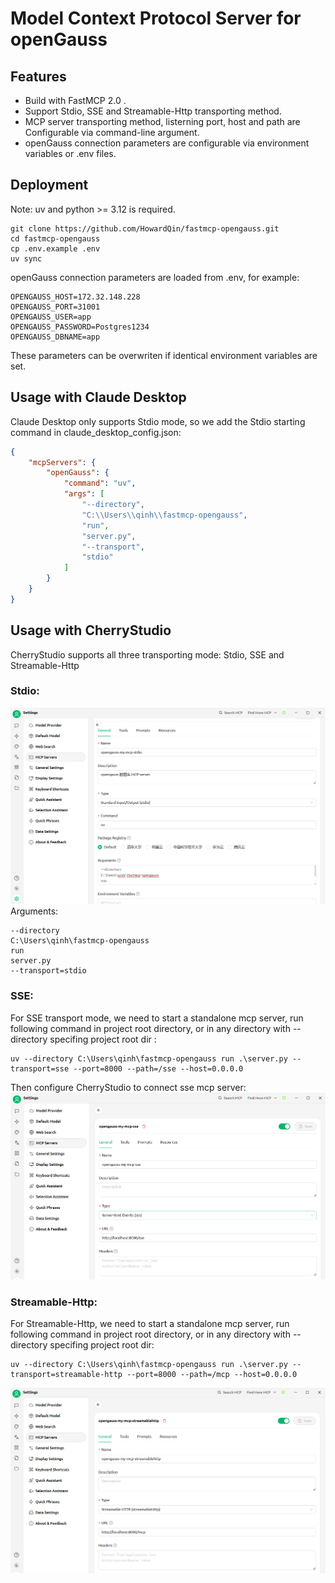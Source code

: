 # Model Context Protocol Server for openGauss

## Features

- Build with FastMCP 2.0 .
- Support Stdio, SSE and Streamable-Http transporting method.
- MCP server transporting method, listerning port, host and path are Configurable via command-line argument.
- openGauss connection parameters are configurable via environment variables or .env files.

## Deployment

Note: uv and python >= 3.12 is required.

```shell
git clone https://github.com/HowardQin/fastmcp-opengauss.git
cd fastmcp-opengauss
cp .env.example .env
uv sync
```

openGauss connection parameters are loaded from .env, for example:
```shell
OPENGAUSS_HOST=172.32.148.228
OPENGAUSS_PORT=31001
OPENGAUSS_USER=app
OPENGAUSS_PASSWORD=Postgres1234
OPENGAUSS_DBNAME=app
```
These parameters can be overwriten if identical environment variables are set.


## Usage with Claude Desktop
Claude Desktop only supports Stdio mode, so we add the Stdio starting command in claude_desktop_config.json:
```json
{
    "mcpServers": {
        "openGauss": {
            "command": "uv",
            "args": [
                "--directory",
                "C:\\Users\\qinh\\fastmcp-opengauss",
                "run",
                "server.py",
                "--transport",
                "stdio"
            ]
        }
    }
}
```


## Usage with CherryStudio
CherryStudio supports all three transporting mode: Stdio, SSE and Streamable-Http
### Stdio:
![CherryStudio with stdio fastmcp-opengauss](./assets/chst-stdio.png)
Arguments:
```shell
--directory
C:\Users\qinh\fastmcp-opengauss
run
server.py
--transport=stdio
```

### SSE:
For SSE transport mode, we need to start a standalone mcp server, run following command in project root directory, or in any directory with --directory specifing project root dir :
```shell
uv --directory C:\Users\qinh\fastmcp-opengauss run .\server.py --transport=sse --port=8000 --path=/sse --host=0.0.0.0
```
Then configure CherryStudio to connect sse mcp server:
![CherryStudio with sse fastmcp-opengauss](./assets/chst-sse.png)


### Streamable-Http:
For Streamable-Http, we need to start a standalone mcp server, run following command in project root directory, or in any directory with --directory specifing project root dir:
```shell
uv --directory C:\Users\qinh\fastmcp-opengauss run .\server.py --transport=streamable-http --port=8000 --path=/mcp --host=0.0.0.0
```
![CherryStudio with sse fastmcp-opengauss](./assets/chst-streamable-http.png)

